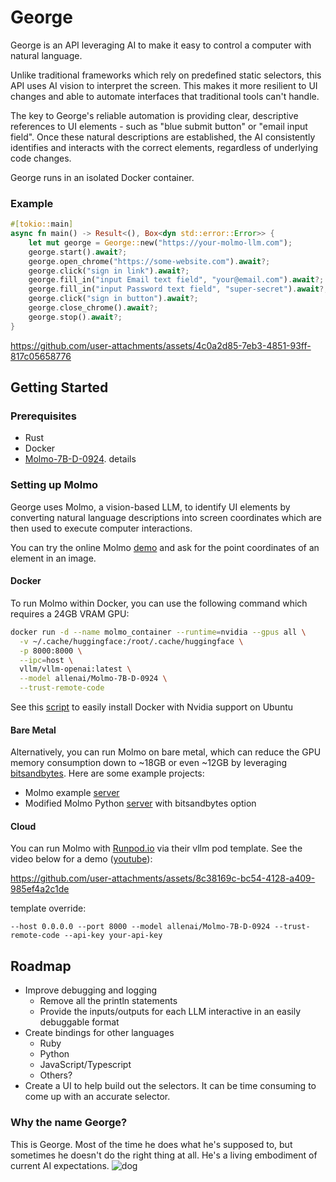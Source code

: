 # George

George is an API leveraging AI to make it easy to control a computer with natural language.

Unlike traditional frameworks which rely on predefined static selectors, this API uses AI vision to interpret the
screen. This makes it more resilient to UI changes and able to automate interfaces that traditional tools can't handle.

The key to George's reliable automation is providing clear, descriptive references to UI elements - such as "blue submit
button" or "email input field". Once these natural descriptions are established, the AI consistently identifies and
interacts with the correct elements, regardless of underlying code changes.

George runs in an isolated Docker container.

### Example

```rust
#[tokio::main]
async fn main() -> Result<(), Box<dyn std::error::Error>> {
    let mut george = George::new("https://your-molmo-llm.com");
    george.start().await?;
    george.open_chrome("https://some-website.com").await?;
    george.click("sign in link").await?;
    george.fill_in("input Email text field", "your@email.com").await?;
    george.fill_in("input Password text field", "super-secret").await?;
    george.click("sign in button").await?;
    george.close_chrome().await?;
    george.stop().await?;
}
```

https://github.com/user-attachments/assets/4c0a2d85-7eb3-4851-93ff-817c05658776

## Getting Started

### Prerequisites

* Rust
* Docker
* [Molmo-7B-D-0924](https://huggingface.co/allenai/Molmo-7B-D-0924).
  details

### Setting up Molmo

George uses Molmo, a vision-based LLM, to identify UI elements by converting natural language descriptions into screen
coordinates which are then used to execute computer interactions.

You can try the online Molmo [demo](https://molmo.allenai.org/) and ask for the point coordinates of an element in an
image.

#### Docker

To run Molmo within Docker, you can use the following command which requires a 24GB VRAM GPU:

```bash
docker run -d --name molmo_container --runtime=nvidia --gpus all \
  -v ~/.cache/huggingface:/root/.cache/huggingface \
  -p 8000:8000 \
  --ipc=host \
  vllm/vllm-openai:latest \
  --model allenai/Molmo-7B-D-0924 \
  --trust-remote-code
```

See this [script](https://github.com/logankeenan/george/blob/main/scripts/vllm-install-deps.sh) to easily install Docker
with Nvidia support on Ubuntu

#### Bare Metal

Alternatively, you can run Molmo on bare metal, which can reduce the GPU memory consumption down to ~18GB or even ~12GB
by leveraging [bitsandbytes](https://github.com/bitsandbytes-foundation/bitsandbytes). Here are some example projects:

* Molmo example  [server](https://github.com/logankeenan/molmo-server)
* Modified Molmo Python [server](https://github.com/logankeenan/molmo-benchmarks/blob/main/main.py#L47) with
  bitsandbytes option

#### Cloud

You can run Molmo with [Runpod.io](https://runpod.io?ref=myyk6f6x) via their vllm pod template. See the video below for
a demo ([youtube](https://youtu.be/x84Lxl40s-A)):

https://github.com/user-attachments/assets/8c38169c-bc54-4128-a409-985ef4a2c1de

template override:

```
--host 0.0.0.0 --port 8000 --model allenai/Molmo-7B-D-0924 --trust-remote-code --api-key your-api-key
```

## Roadmap

* Improve debugging and logging
    * Remove all the println statements
    * Provide the inputs/outputs for each LLM interactive in an easily debuggable format
* Create bindings for other languages
    * Ruby
    * Python
    * JavaScript/Typescript
    * Others?
* Create a UI to help build out the selectors. It can be time consuming to come up with an accurate selector.

### Why the name George?

This is George. Most of the time he does what he's supposed to, but sometimes he doesn't do the
right thing at all. He's a living embodiment of current AI expectations.
![dog](https://github.com/user-attachments/assets/e23081b1-c966-49b9-83d5-a2f1dc8429f3)

